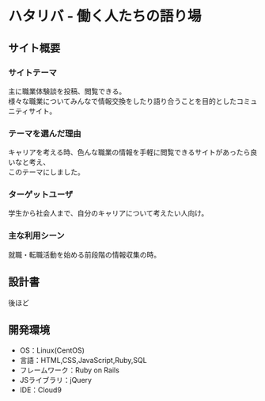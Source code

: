 # ハタリバ - 働く人たちの語り場

## サイト概要
### サイトテーマ
主に職業体験談を投稿、閲覧できる。<br>
様々な職業についてみんなで情報交換をしたり語り合うことを目的としたコミュニティサイト。

### テーマを選んだ理由
キャリアを考える時、色んな職業の情報を手軽に閲覧できるサイトがあったら良いなと考え、<br>
このテーマにしました。

### ターゲットユーザ
学生から社会人まで、自分のキャリアについて考えたい人向け。

### 主な利用シーン
就職・転職活動を始める前段階の情報収集の時。

## 設計書
後ほど

## 開発環境
- OS：Linux(CentOS)
- 言語：HTML,CSS,JavaScript,Ruby,SQL
- フレームワーク：Ruby on Rails
- JSライブラリ：jQuery
- IDE：Cloud9